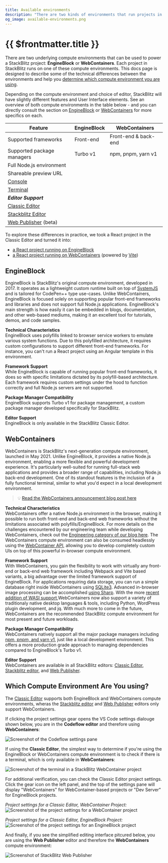 ```yaml
---
title: Available environments
description: "There are two kinds of environments that run projects in StackBlitz: EngineBlock and WebContainers. Each project in StackBlitz is tied to one or the other."
og_image: available-environments.png
---
```


<script setup lang="ts">
  import SupportIcon from '@theme/components/Icons/SupportIcon.vue';
</script>

# {{ $frontmatter.title }}

There are two underlying compute environments that can be used to power a StackBlitz project: **EngineBlock** or **WebContainers**. Each project in StackBlitz runs on one of these compute environments. This docs page is designed to describe some of the technical differences between the environments and help you [determine which compute environment you are using](#which-compute-environment-are-you-using).

Depending on the compute environment and choice of editor, StackBlitz will have slightly different features and User Interface elements. See an overview of both compute environments in the table below - and you can directly consult the section on [EngineBlock](#engineblock) or [WebContainers](#webcontainers) for more specifics on each.

| Feature | EngineBlock | WebContainers |
| --- | --- | --- |
| Supported frameworks | <SupportIcon value="star-half" label="" /> Front-end | <SupportIcon value="star" label="" /> Front-end & back-end |
| Supported package managers | <SupportIcon value="star-half" label="" /> Turbo v1 | <SupportIcon value="star" label="" /> npm, pnpm, yarn v1 |
| Full Node.js environment | <SupportIcon value="no" label="Not available" /> | <SupportIcon value="yes" label="Available" /> |
| Shareable preview URL | <SupportIcon value="yes" label="Available" /> | <SupportIcon value="no" label="Not available" /> |
| [Console](/guides/user-guide/user-interface#console) | <SupportIcon value="yes" label="Available" /> | <SupportIcon value="no" label="Not available" /> |
| [Terminal](/guides/user-guide/user-interface#terminal) | <SupportIcon value="no" label="Not available" /> | <SupportIcon value="yes" label="Available" /> |
| ***Editor Support*** |  |  |
| [Classic Editor](/guides/user-guide/getting-started) | <SupportIcon value="yes" label="Available" /> | <SupportIcon value="yes" label="Available" /> |
| [Stackblitz Editor](/guides/user-guide/working-in-stackblitz-editor) | <SupportIcon value="no" label="Not available" /> | <SupportIcon value="yes" label="Available" /> |
| [Web Publisher](/guides/user-guide/content-updates-with-web-publisher) (beta) | <SupportIcon value="no" label="Not available" /> | <SupportIcon value="yes" label="Available" /> |

To explore these differences in practice, we took a React project in the Classic Editor and turned it into:

- [a React project running on EngineBlock](https://stackblitz.com/fork/react)
- [a React project running on WebContainers](https://vite.new/react) (powered by [Vite](https://vitejs.dev/))

## EngineBlock
EngineBlock is StackBlitz's original compute environment, developed in 2017. It operates as a lightweight custom runtime built on top of [SystemJS](https://github.com/systemjs/systemjs#systemjs) and is tailored for CodePen++ type use-cases. Unlike WebContainers, EngineBlock is focused solely on supporting popular front-end frameworks and libraries and does not support full Node.js applications. EngineBlock's main strength is how easily it can be embedded in blogs, documentation, and other web-based mediums, making it an excellent tool for tutorials, demos, and code samples.

**Technical Characteristics** <br>
EngineBlock uses polyfills linked to browser service workers to emulate various system functions. Due to this polyfilled architecture, it requires custom configurations to support different front-end frameworks. For instance, you can't run a React project using an Angular template in this environment.

**Framework Support** <br>
While EngineBlock is capable of running popular front-end frameworks, it does so with specific limitations dictated by its polyfill-based architecture. Each framework requires custom settings under the hood to function correctly and full Node.js servers are not supported.

**Package Manager Compatibility** <br>
EngineBlock supports Turbo v1 for package management, a custom package manager developed specifically for StackBlitz.

**Editor Support** <br> 
EngineBlock is only available in the StackBlitz Classic Editor.

## WebContainers
WebContainers is StackBlitz's next-generation compute environment, launched in May 2021. Unlike EngineBlock, it provides a native Node.js environment, enabling a more flexible and powerful development experience. It's particularly well-suited for running full-stack web applications and provides a broader range of capabilities, including Node.js back-end development. One of its standout features is the inclusion of a fully functional terminal, similar to what you'd expect in a local development environment.

> 💡 [Read the WebContainers announcement blog post here](https://blog.stackblitz.com/posts/introducing-webcontainers/)

**Technical Characteristics** <br>
WebContainers offer a native Node.js environment in the browser, making it possible to run both front-end and back-end web frameworks without the limitations associated with polyfills/EngineBlock. For more details on the challenges encountered by our engineering team while developing WebContainers, check out the [Engineering category of our blog here](https://blog.stackblitz.com/categories/engineering/). The WebContainers compute environment can also be consumed headlessly using the [WebContainer API](https://blog.stackblitz.com/posts/webcontainer-api-is-here/), allowing you to develop completely custom UIs on top of this powerful in-browser compute environment.

**Framework Support**  
With WebContainers, you gain the flexibility to work with virtually any front-end or back-end web framework including Webpack and Vite based variants, a big advantage over the limited framework support of EngineBlock. For applications requiring data storage, you can run a simple database right inside WebContainers using [SQLite3](https://blog.stackblitz.com/posts/introducing-sqlite3-webcontainers-support/). Advanced in-browser image processing can be accomplished [using Sharp](https://blog.stackblitz.com/posts/bringing-sharp-to-wasm-and-webcontainers/). With the more [recent addition of WASI support](https://blog.stackblitz.com/posts/announcing-wasi/),WebContainers now also support a variety of traditionaly native desktop languages & tools, including Python, WordPress plugin development, and jq. With much more to come in the future, WebContainers are the recommended StackBlitz compute environment for most present and future workloads.

**Package Manager Compatibility** <br>
WebContainers natively support all the major package managers including [npm, pnpm, and yarn v1](https://blog.stackblitz.com/posts/announcing-native-package-manager-support/), just like a local development environment. This offers a more production grade approach to managing dependencies compared to EngineBlock's Turbo v1.

**Editor Support** <br>
WebContainers are available in all StackBlitz editors: [Classic Editor](/guides/user-guide/getting-started), [Stackblitz editor](/guides/user-guide/working-in-stackblitz-editor), and [Web Publisher](/guides/user-guide/content-updates-with-web-publisher).

## Which Compute Environment Are You using?

The [Classic Editor](/guides/user-guide/getting-started) supports both EngineBlock and WebContainers compute environments, wheras the [Stackblitz editor](/guides/user-guide/working-in-stackblitz-editor) and [Web Publisher](/guides/user-guide/content-updates-with-web-publisher) editors only support WebContainers.

If clicking the project settings gear opens the VS Code settings dialouge shown below, you are in the **Codeflow editor** and therefore using **WebContainers**:

![Screenshot of the Codeflow settings pane](./assets/codeflow-settings.png)

If using the **Classic Editor**, the simplest way to determine if you're using the EngineBlock or WebContainers compute environment is to check if there is a terminal, which is only available in **WebContainers**:

![Screenshot of the terminal in a StackBlitz WebContainer project](./assets/stackblitz_terminal.png)

For additional verification, you can check the Classic Editor project settings. Click the gear icon on the left panel, and the top of the settings pane will display "WebContainers" for WebContainer-based projects or "Dev Server" for EngineBlock projects. 

_Project settings for a Classic Editor, WebContainer Project:_
![Screenshot of the project settings for a WebContainer project](./assets/webcontainer_settings.png)

_Project settings for a Classic Editor, EngineBlock Project:_
![Screenshot of the project settings for an EngineBlock project](./assets/engineblock_settings_devserver.png)

And finally, if you see the simplified editing interface pitcured below, you are using the **Web Publisher** editor and therefore the **WebContainers** compute environment:

![Screenshot of StackBlitz Web Publisher](./assets/wp-whole.png)